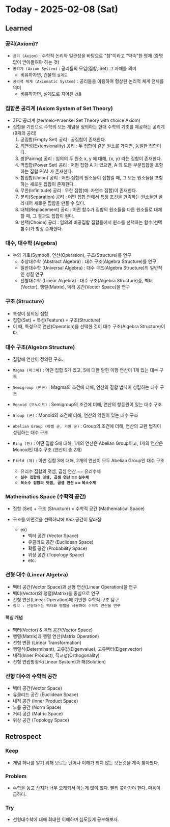 # Today - 2025-02-08 (Sat)

## Learned

### 공리(Axiom)?

- `공리 (Axiom)` : 수학적 논리와 일관성을 바탕으로 "참"이라고 "약속"한 명제 (증명 없이 받아들여야 하는 것)
- `공리계 (Axiom System)` : 공리들의 모임(집합, Set) 그 자체를 의미
  - 비유하자면, 건물의 `설계도`
- `공리적 체계 (Axiomatic System)` : 공리들을 이용하여 형상된 논리적 체계 전체를 의미
  - 비유하자면, 설계도로 지어진 `건물`

### 집합론 공리계 (Axiom System of Set Theory)

- ZFC 공리계 (`Z`ermelo-`F`raenkel Set Theory with `C`hoice Axiom)
- 집합을 기반으로 수학의 모든 개념을 정의하는 현대 수학의 기초를 제공하는 공리계 (9개의 공리)
  1. 공집합(Empty Set) 공리 : 공집합이 존재한다.
  2. 외연성(Extensionality) 공리 : 두 집합이 같은 원소를 가지면, 동일한 집합이다.
  3. 쌍(Pairing) 공리 : 임의의 두 원소 x, y 에 대해, {x, y} 라는 집합이 존재한다.
  4. 멱집합(Power Set) 공리 : 어떤 집합 A 가 있으면, A 의 모든 부분집합을 포함하는 집합 P(A) 가 존재한다.
  5. 합집합(Union) 공리 : 어떤 집합의 원소들이 집합일 때, 그 모든 원소들을 포함하는 새로운 집합이 존재한다.
  6. 무한(Infinitude) 공리 : 무한 집합(예: 자연수 집합)이 존재한다.
  7. 분리(Separation) 공리 : 어떤 집합 안에서 특정 조건을 만족하는 원소들만 골라내어 새로운 집합을 만들 수 있다.
  8. 대체(Replacement) 공리 : 어떤 함수가 집합의 원소들을 다른 원소들로 대체할 때, 그 결과도 집합이 된다.
  9. 선택(Choice) 공리 : 임의의 비공집합 집합들에서 원소를 선택하는 함수(선택 함수)가 항상 존재한다.

### 대수, 대수학 (Algebra)

- 수와 기호(Symbol), 연산(Operation), 구조(Structure)를 연구
  - 추상대수학 (Abstract Algebra) : 대수 구조(Algebra Structure)를 연구
  - 일반대수학 (Universal Algebra) : 대수 구조(Algebra Structure)의 일반적인 성질 연구
  - 선형대수학 (Linear Algebra) : 대수 구조(Algebra Structure)중, 벡터(Vector), 행렬(Matrix), 벡터 공간(Vector Space)을 연구

### 구조 (Structure)

- 특성이 정의된 집합
- 집합(Set) + 특성(Feature) = 구조(Structure)
- 이 때, 특성으로 연산(Operation)을 선택한 것이 대수 구조(Algebra Structure)이다.

### 대수 구조(Algebra Structure)

- 집합에 연산이 정의된 구조.

- `Magma (마그마)` : 어떤 집합 S가 있고, S에 대한 닫힌 이항 연산이 1개 있는 대수 구조
- `Semigroup (반군)` : Magma의 조건에 더해, 연산의 결합 법칙이 성립하는 대수 구조
- `Monoid (모노이드)` : Semigroup의 조건에 더해, 연산의 항등원이 있는 대수 구조
- `Group (군)` : Monoid의 조건에 더해, 연산의 역원이 있는 대수 구조
- `Abelian Group (아벨 군, 가환 군)` : Group의 조건에 더해, 연산의 교환 법칙이 성립하는 대수 구조
- `Ring (환)` : 어떤 집합 S에 대해, 1개의 연산은 Abelian Group이고, 1개의 연산은 Monoid인 대수 구조 (연산이 총 2개)
- `Field (체)` : 아딴 집합 S에 대해, 2개의 연산이 모두 Abelian Group인 대수 구조
  - 유리수 집합의 덧셈, 곱셈 연산 == 유리수체
  - **`실수 집합의 덧셈, 곱셈 연산` == `실수체`**
  - **`복소수 집합의 덧셈, 곱셈 연산` == `복소수체`**

### Mathematics Space (수학적 공간)

- 집합 (Set) + 구조 (Structure) = 수학적 공간 (Mathematical Space)
- 구조를 어떤것을 선택하냐에 따라 공간이 달라짐

  - ex)
    - 벡터 공간 (Vector Space)
    - 유클리드 공간 (Euclidean Space)
    - 확률 공간 (Probability Space)
    - 위상 공간 (Topology Space)
    - etc.

### 선형 대수 (Linear Algebra)

- 벡터 공간(Vector Space)과 선형 연산(Linear Operation)을 연구
- 벡터(Vector)와 행렬(Matrix)을 중심으로 연구
- 선형 연산(Linear Operation)에 기반한 수학적 구조 탐구
- `정리 : 선형대수는 벡터와 행렬을 사용하여 수학적 연산을 연구`

#### 핵심 개념

- 벡터(Vector) & 벡터 공간(Vector Space)
- 행렬(Matrix)과 행렬 연산(Matrix Operation)
- 선형 변환 (Linear Transformation)
- 행렬식(Determinant), 고유값(Eigenvalue), 고유벡터(Eigenvector)
- 내적(Inner Product), 직교성(Orthogonality)
- 선형 연립방정식(Linear System)과 해(Solution)

### 선형 대수의 수학적 공간

- 벡터 공간(Vector Space)
- 유클리드 공간 (Euclidean Space)
- 내적 공간 (Inner Product Space)
- 노름 공간 (Norm Space)
- 거리 공간 (Matric Space)
- 위상 공간 (Topology Space)

## Retrospect

### Keep

- 개념 하나를 알기 위해 모르는 단어나 이해가 되지 않는 모든것을 계속 찾아봤다.

### Problem

- 수학을 놓고 산지가 너무 오래되서 아는게 많이 없다. 빨리 쫒아가야 한다. 마음이 급하다.

### Try

- 선형대수학에 대해 최대한 이해하며 심도있게 공부해보자.

